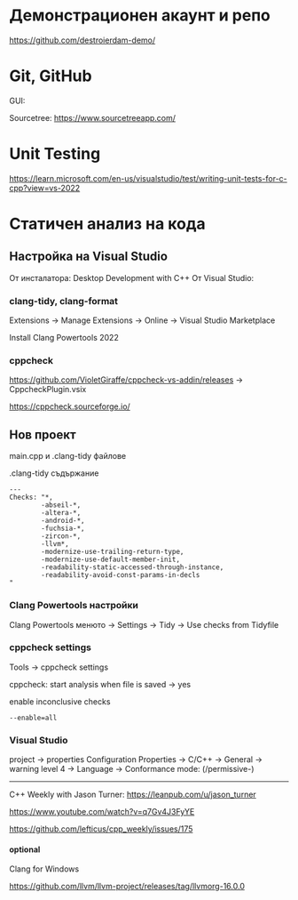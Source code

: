 # Демонстрационен акаунт и репо
https://github.com/destroierdam-demo/

# Git, GitHub
GUI: 

Sourcetree: https://www.sourcetreeapp.com/

# Unit Testing
https://learn.microsoft.com/en-us/visualstudio/test/writing-unit-tests-for-c-cpp?view=vs-2022

# Статичен анализ на кода
## Настройка на Visual Studio
От инсталатора: Desktop Development with C++
От Visual Studio:
### clang-tidy, clang-format
Extensions -> Manage Extensions -> Online -> Visual Studio Marketplace

Install Clang Powertools 2022

### cppcheck
https://github.com/VioletGiraffe/cppcheck-vs-addin/releases -> CppcheckPlugin.vsix

https://cppcheck.sourceforge.io/

## Нов проект
main.cpp и .clang-tidy файлове

.clang-tidy съдържание
```
---
Checks: "*,
        -abseil-*,
        -altera-*,
        -android-*,
        -fuchsia-*,
        -zircon-*,
        -llvm*,
        -modernize-use-trailing-return-type,
        -modernize-use-default-member-init,
        -readability-static-accessed-through-instance,
        -readability-avoid-const-params-in-decls
"
```

### Clang Powertools настройки
Clang Powertools менюто -> Settings -> Tidy -> Use checks from Tidyfile

### cppcheck settings
Tools -> cppcheck settings 

cppcheck: start analysis when file is saved -> yes

enable inconclusive checks

```
--enable=all
```
### Visual Studio
project -> properties
Configuration Properties -> C/C++ -> General -> warning level 4
                                  -> Language -> Conformance mode: (/permissive-)

___

C++ Weekly with Jason Turner:
https://leanpub.com/u/jason_turner

https://www.youtube.com/watch?v=q7Gv4J3FyYE

https://github.com/lefticus/cpp_weekly/issues/175

#### optional

Clang for Windows

https://github.com/llvm/llvm-project/releases/tag/llvmorg-16.0.0
